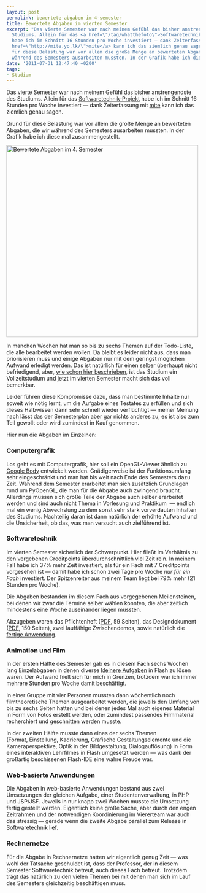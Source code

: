 ```yaml
---
layout: post
permalink: bewertete-abgaben-im-4-semester
title: Bewertete Abgaben im vierten Semester
excerpt: "Das vierte Semester war nach meinem Gefühl das bisher anstrengendste des
  Studiums. Allein für das <a href=\"/tag/whatthefoto\">Softwaretechnik-Projekt</a>
  habe ich im Schnitt 16 Stunden pro Woche investiert — dank Zeiterfassung mit <a
  href=\"http://mite.yo.lk/\">mite</a> kann ich das ziemlich genau sagen.\r\n\r\nGrund
  für diese Belastung war vor allem die große Menge an bewerteten Abgaben, die wir
  während des Semesters ausarbeiten mussten. In der Grafik habe ich diese mal zusammengestellt.\r\n\r\n"
date: '2011-07-31 12:47:40 +0200'
tags:
- Studium
---
```

<p>Das vierte Semester war nach meinem Gefühl das bisher anstrengendste des Studiums. Allein für das <a href="{{ '/tag/whatthefoto' | prepend: site.baseurl | prepend: site.url }}">Softwaretechnik-Projekt</a> habe ich im Schnitt 16 Stunden pro Woche investiert — dank Zeiterfassung mit <a href="http://mite.yo.lk/">mite</a> kann ich das ziemlich genau sagen.</p>
<p>Grund für diese Belastung war vor allem die große Menge an bewerteten Abgaben, die wir während des Semesters ausarbeiten mussten. In der Grafik habe ich diese mal zusammengestellt.</p>
<p><a id="more"></a><a id="more-772"></a></p>
<p><a href="http://www.flickr.com/photos/tacker/5993505472/sizes/l/in/photostream/"><img src="http://farm7.static.flickr.com/6002/5993505472_ca6a5f6068.jpg" alt="Bewertete Abgaben im 4. Semester" width="500" /></a></p>
<p>In manchen Wochen hat man so bis zu sechs Themen auf der Todo-Liste, die alle bearbeitet werden wollen. Da bleibt es leider nicht aus, dass man priorisieren muss und einige Abgaben nur mit dem geringst möglichen Aufwand erledigt werden. Das ist natürlich für einen selber überhaupt nicht befriedigend, aber, <a href="{{ '/studieren-und-arbeiten' | prepend: site.baseurl | prepend: site.url }}">wie schon hier beschrieben</a>, ist das Studium ein Vollzeitstudium und jetzt im vierten Semester macht sich das voll bemerkbar.</p>
<p>Leider führen diese Kompromisse dazu, dass man bestimmte Inhalte nur soweit wie nötig lernt, um die Aufgabe eines Testates zu erfüllen und sich dieses Halbwissen dann sehr schnell wieder verflüchtigt — meiner Meinung nach lässt das der Semesterplan aber gar nichts anderes zu, es ist also zum Teil gewollt oder wird zumindest in Kauf genommen.</p>
<p>Hier nun die Abgaben im Einzelnen:</p>
<h3 class="textimage">Computergrafik</h3>
<p>Los geht es mit Computergrafik, hier soll ein OpenGL-Viewer ähnlich zu <a href="http://bodybrowser.googlelabs.com/">Google Body</a> entwickelt werden. Gnädigerweise ist der Funktionsumfang sehr eingeschränkt und man hat bis weit nach Ende des Semesters dazu Zeit. Während dem Semester erarbeitet man sich zusätzlich Grundlagen rund um PyOpenGL, die man für die Abgabe auch zwingend braucht. Allerdings müssen sich große Teile der Abgabe auch selber erarbeitet werden und sind auch nicht Thema in Vorlesung und Praktikum  — endlich mal ein wenig Abwechslung zu dem sonst sehr stark vorverdauten Inhalten des Studiums. Nachteilig daran ist dann natürlich der erhöhte Aufwand und die Unsicherheit, ob das, was man versucht auch zielführend ist.</p>
<h3 class="textimage">Softwaretechnik</h3>
<p>Im vierten Semester sicherlich der Schwerpunkt. Hier fließt im Verhältnis zu den vergebenen Creditpoints überdurchschnittlich viel Zeit rein. In meinem Fall habe ich 37% mehr Zeit investiert, als für ein Fach mit 7 Creditpoints vorgesehen ist — damit habe ich schon zwei Tage pro Woche <em>nur für ein Fach</em> investiert. Der Spitzenreiter aus meinem Team liegt bei 79% mehr (21 Stunden pro Woche).</p>
<p>Die Abgaben bestanden im diesem Fach aus vorgegebenen Meilensteinen, bei denen wir zwar die Termine selber wählen konnten, die aber zeitlich mindestens eine Woche auseinander liegen mussten.</p>
<p>Abzugeben waren das Pflichtenheft (<a href="{{ '/svn/WTF/Pflichtenheft.pdf' | prepend: site.baseurl | prepend: site.url }}">PDF</a>, 59 Seiten), das Designdokument (<a href="{{ '/svn/WTF/Designdokument.pdf' | prepend: site.baseurl | prepend: site.url }}">PDF</a>, 150 Seiten), zwei lauffähige Zwischendemos, sowie natürlich die <a href="{{ '/what-the-foto-demo-videos' | prepend: site.baseurl | prepend: site.url }}">fertige Anwendung</a>.</p>
<h3 class="textimage">Animation und Film</h3>
<p>In der ersten Hälfte des Semester gab es in diesem Fach sechs Wochen lang Einzelabgaben in denen diverse <a href="{{ '/tag/filmanimation' | prepend: site.baseurl | prepend: site.url }}">kleinere Aufgaben</a> in Flash zu lösen waren. Der Aufwand hielt sich für mich in Grenzen, trotzdem war ich immer mehrere Stunden pro Woche damit beschäftigt.</p>
<p>In einer Gruppe mit vier Personen mussten dann wöchentlich noch filmtheoretische Themen ausgearbeitet werden, die jeweils den Umfang von bis zu sechs Seiten hatten und bei denen jedes Mal auch eigenes Material in Form von Fotos erstellt werden, oder zumindest passendes Filmmaterial recherchiert und geschnitten werden musste.</p>
<p>In der zweiten Hälfte musste dann eines der sechs Themen (Format, Einstellung, Kadrierung, Grafische Gestaltungselemente und die Kameraperspektive, Optik in der Bildgestaltung, Dialogauflösung) in Form eines interaktiven Lehrfilmes in Flash umgesetzt werden — was dank der großartig beschissenen Flash-IDE eine wahre Freude war.</p>
<h3 class="textimage">Web-basierte Anwendungen</h3>
<p>Die Abgaben in web-basierte Anwendungen bestand aus zwei Umsetzungen der gleichen Aufgabe, einer Studentenverwaltung, in PHP und JSP/JSF. Jeweils in nur knapp zwei Wochen musste die Umsetzung fertig gestellt werden. Eigentlich keine große Sache, aber durch den engen Zeitrahmen und der notwendigen Koordinierung im Viererteam war auch das stressig — gerade wenn die zweite Abgabe parallel zum Release in Softwaretechnik lief.</p>
<h3 class="textimage">Rechnernetze</h3>
<p>Für die Abgabe in Rechnernetze hatten wir eigentlich genug Zeit — was wohl der Tatsache geschuldet ist, dass der Professor, der in diesem Semester Softwaretechnik betreut, auch dieses Fach betreut. Trotzdem trägt das natürlich zu den vielen Themen bei mit denen man sich im Lauf des Semesters gleichzeitig beschäftigen muss.</p>
